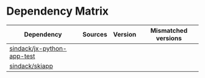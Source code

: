 # Dependency Matrix

Dependency | Sources | Version | Mismatched versions
---------- | ------- | ------- | -------------------
[sindack/jx-python-app-test](https://github.com/sindack/jx-python-app-test.git) |  | []() | 
[sindack/skiapp](https://github.com/sindack/skiapp.git) |  | []() | 
